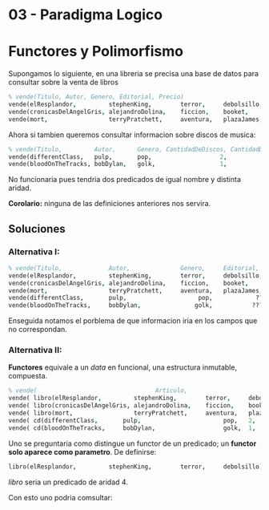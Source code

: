 # 03 - Paradigma Logico


# Functores y Polimorfismo

Supongamos lo siguiente, en una libreria se precisa una base de datos para consultar sobre la venta de libros

```prolog
% vende(Titulo, Autor, Genero, Editorial, Precio)
vende(elResplandor,         stephenKing,        terror,     debolsillo,     2300).
vende(cronicasDelAngelGris, alejandroDolina,    ficcion,    booket,         1600).
vende(mort,                 terryPratchett,     aventura,   plazaJames,     1300).
```

Ahora si tambien queremos consultar informacion sobre discos de musica:

```prolog
% vende(Titulo,         Autor,      Genero, CantidadDeDiscos, CantidadDeTemas,      Precio).
vende(differentClass,   pulp,       pop,                   2,              24,      1450).
vende(bloodOnTheTracks, bobDylan,   golk,                  1,              12,      2500).
```

No funcionaria pues tendria dos predicados de igual nombre y distinta aridad.

**Corolario:** ninguna de las definiciones anteriores nos servira.

## Soluciones

### Alternativa I:

```prolog
% vende(Titulo,             Autor,              Genero,     Editorial, CantidadDeDiscos, CantidadDeTemas, Precio).
vende(elResplandor,         stephenKing,        terror,     debolsillo,             ???,        ???,      2300).
vende(cronicasDelAngelGris, alejandroDolina,    ficcion,    booket,                 ???,        ???,      1600).
vende(mort,                 terryPratchett,     aventura,   plazaJames,             ???,        ???,      1300).
vende(differentClass,       pulp,                    pop,            ???,             2,         24,      1450).
vende(bloodOnTheTracks,     bobDylan,               golk,           ???,              1,         12,      2500).
```

Enseguida notamos el porblema  de que informacion iria en los campos que no correspondan.

### Alternativa II:

**Functores** equivale a un *data* en funcional, una estructura inmutable, compuesta.

```prolog
% vende(                                 Articulo,                                    Precio).
vende( libro(elResplandor,         stephenKing,        terror,     debolsillo),         2300).
vende( libro(cronicasDelAngelGris, alejandroDolina,    ficcion,    booket),             1600).
vende( libro(mort,                 terryPratchett,     aventura,   plazaJames),         1300).
vende( cd(differentClass,       pulp,                       pop,   2,       24),        1450).
vende( cd(bloodOnTheTracks,     bobDylan,                   golk,  1,       12),        2500).
```

Uno se preguntaria como distingue un functor de un predicado; un **functor solo aparece como parametro**. 
De definirse:

```prolog
libro(elResplandor,         stephenKing,        terror,     debolsillo).
```

*libro* seria un predicado de aridad 4.

Con esto uno podria comsultar:
